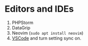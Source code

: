 # Editors and IDEs

1. PHPStorm
1. DataGrip
1. Neovim (`sudo apt install neovim`)
1. [VSCode](https://code.visualstudio.com/) and turn setting sync on.